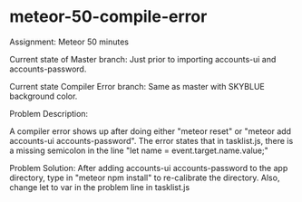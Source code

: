 # meteor-50-compile-error
Assignment: Meteor 50 minutes

Current state of Master branch:
Just prior to importing accounts-ui and accounts-password.

Current state Compiler Error branch:
Same as master with SKYBLUE background color.

Problem Description:

A compiler error shows up after doing either "meteor reset" or "meteor add accounts-ui accounts-password".  The error states that in tasklist.js, there is a missing semicolon in the line "let name = event.target.name.value;"

Problem Solution:
After adding accounts-ui accounts-password to the app directory, type in "meteor npm install" to re-calibrate the directory.  Also, change let to var in the problem line in tasklist.js
